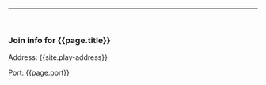 <br>

---

<br>

### Join info for {{page.title}}

Address: {{site.play-address}}

Port: {{page.port}}
